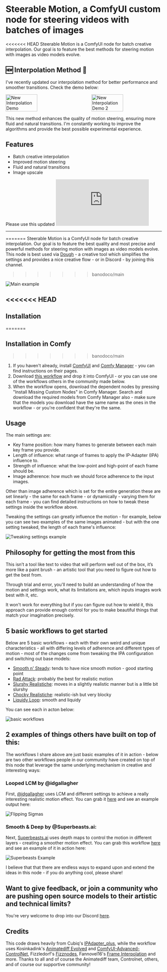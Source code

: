 # Steerable Motion, a ComfyUI custom node for steering videos with batches of images

<<<<<<< HEAD
Steerable Motion is a ComfyUI node for batch creative interpolation. Our goal is to feature the best methods for steering motion with images as video models evolve.

## 🆕 Interpolation Method 🌟
I've recently updated our interpolation method for better performance and smoother transitions. Check the demo below:

<div style="display: flex; justify-content: space-between;">
  <img src="https://github.com/Limbicnation/Steerable-Motion/blob/main/demo/NewInterpolationDemo.gif" alt="New Interpolation Demo" width="45%">
  <img src="https://github.com/Limbicnation/Steerable-Motion/blob/main/demo/NewInterpolationDemo2.gif" alt="New Interpolation Demo 2" width="45%">
</div>

This new method enhances the quality of motion steering, ensuring more fluid and natural transitions. I'm constantly working to improve the algorithms and provide the best possible experimental experience.

## Features
* Batch creative interpolation
* Improved motion steering
* Fluid and natural transitions
* Image upscale

Please use this updated ![workflow](https://github.com/Limbicnation/ComfyUIWorkflowSuite/blob/main/workflows/BatchImageAnimate-V2-ImprovedInterpolation.json)

---
=======
Steerable Motion is a ComfyUI node for batch creative interpolation. Our goal is to feature the best quality and most precise and powerful methods for steering motion with images as video models evolve.	This node is best used via [Dough](https://github.com/banodoco/dough) - a creative tool which simplifies the settings and provides a nice creative flow - or in Discord - by joining this channel.
>>>>>>> banodoco/main

![Main example](https://github.com/banodoco/steerable-motion/blob/main/demo/main_example.gif)

<<<<<<< HEAD
---

## Installation
=======
## Installation in Comfy
>>>>>>> banodoco/main

1. If you haven't already, install [ComfyUI](https://github.com/comfyanonymous/ComfyUI) and [Comfy Manager](https://github.com/ltdrdata/ComfyUI-Manager) - you can find instructions on their pages.
2. Download [this workflow](https://raw.githubusercontent.com/banodoco/steerable-motion/main/demo/steerable-motion_smooth-n-steady.json) and drop it into ComfyUI - or you can use one of the workflows others in the community made below.
3. When the workflow opens, download the dependent nodes by pressing "Install Missing Custom Nodes" in Comfy Manager. Search and download the required models from Comfy Manager also - make sure that the models you download have the same name as the ones in the workflow - or you're confident that they're the same.

## Usage

The main settings are:

- Key frame position: how many frames to generate between each main key frame you provide.
- Length of influence: what range of frames to apply the IP-Adapter (IPA) influence to.
- Strength of influence: what the low-point and high-point of each frame should be.
- Image adherence: how much we should force adherence to the input images.

Other than image adherence which is set for the entire generation these are set linearly - the same for each frame - or dynamically - varying them for each frame - you can find detailed instructions on how to tweak these settings inside the workflow above.

Tweaking the settings can greatly influence the motion - for example, below you can see two examples of the same images animated - but with the one setting tweaked, the length of each frame's influence:

![Tweaking settings example](https://github.com/banodoco/steerable-motion/blob/main/demo/tweaking_settings.gif)

## Philosophy for getting the most from this

This isn’t a tool like text to video that will perform well out of the box, it’s more like a paint brush - an artistic tool that you need to figure out how to get the best from. 

Through trial and error, you'll need to build an understanding of how the motion and settings work, what its limitations are, which inputs images work best with it, etc.

It won't work for everything but if you can figure out how to wield it, this approach can provide enough control for you to make beautiful things that match your imagination precisely.

## 5 basic workflows to get started

Below are 5 basic workflows - each with their own weird and unique characteristics - all with differing levels of adherence and different types of motion - most of the changes come from tweaking the IPA configuration and switching out base models:

- [Smooth n' Steady](https://raw.githubusercontent.com/banodoco/steerable-motion/main/demo/steerable-motion_smooth-n-steady.json): tends to have nice smooth motion - good starting point
- [Rad Attack](https://raw.githubusercontent.com/banodoco/steerable-motion/main/demo/steerable-motion_rad-attack.json): probably the best for realistic motion
- [Slurshy Realistiche](https://raw.githubusercontent.com/banodoco/steerable-motion/main/demo/steerable-motion_slurshy-realistiche.json): moves in a slightly realistic manner but is a little bit slurshy
- [Chocky Realistiche](https://raw.githubusercontent.com/banodoco/steerable-motion/main/demo/steerable-motion_chocky-realistiche.json): realistic-ish but very blocky
- [Liquidy Loop](https://raw.githubusercontent.com/banodoco/steerable-motion/main/demo/steerable-motion_liquidy-loop.json): smooth and liquidy

You can see each in acton below:

![basic workflows](https://github.com/banodoco/steerable-motion/blob/main/demo/basic_workflows.gif)

## 2 examples of things others have built on top of this:

The workflows I share above are just basic examples of it in action - below are two other workflows people in our community have created on top of this node that leverage the same underlying mechanism in creative and interesting ways:

### Looped LCM by @idgallagher

First, [@idgallagher](https://twitter.com/idgallagher) uses LCM and different settings to achieve a really interesting realistic motion effect. You can grab it [here](https://github.com/IDGallagher/storage/blob/main/chiff_distilled_sm.json) and see an example output here:

![Flipping Sigmas](https://github.com/banodoco/steerable-motion/blob/main/demo/flipping_sigmas.gif)

### Smooth & Deep by @Superbeasts.ai:

Next, [Superbeasts.ai](https://www.instagram.com/superbeasts) uses depth maps to control the motion in different layers - creating a smoother motion effect. You can grab this workflow [here](https://github.com/banodoco/Steerable-Motion/blob/main/demo/SuperBeasts-POM-SmoothBatchCreative-V1.3.1.json) and see an example of it in action here:

![Superbeasts Example](https://github.com/banodoco/steerable-motion/blob/main/demo/superbeasts.gif)

I believe that that there are endless ways to expand upon and extend the ideas in this node - if you do anything cool, please share!

## Want to give feedback, or join a community who are pushing open source models to their artistic and technical limits?

You're very welcome to drop into our Discord [here](https://discord.com/invite/8Wx9dFu5tP).

## Credits

This code draws heavily from Cubiq's [IPAdapter_plus](https://github.com/cubiq/ComfyUI_IPAdapter_plus), while the workflow uses Kosinkadink's [Animatediff Evolved](https://github.com/Kosinkadink/ComfyUI-AnimateDiff-Evolved) and [ComfyUI-Advanced-ControlNet](https://github.com/Kosinkadink/ComfyUI-Advanced-ControlNet), Fizzledorf's [Fizznodes](https://github.com/FizzleDorf/ComfyUI_FizzNodes), Fannovel16's [Frame Interpolation](https://github.com/Fannovel16/ComfyUI-Frame-Interpolation) and more. Thanks to all and of course the Animatediff team, Controlnet, others, and of course our supportive community!

